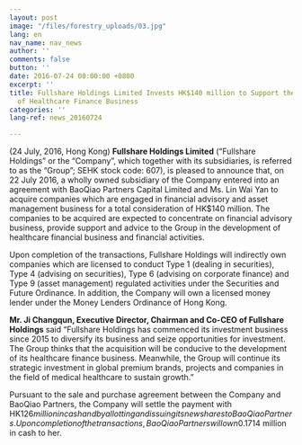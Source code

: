 ```yaml
---
layout: post
image: "/files/forestry_uploads/03.jpg"
lang: en
nav_name: nav_news
author: ''
comments: false
button: ''
date: 2016-07-24 00:00:00 +0800
excerpt: ''
title: Fullshare Holdings Limited Invests HK$140 million to Support the Development
  of Healthcare Finance Business
categories: ''
lang-ref: news_20160724

---
```

(24 July, 2016, Hong Kong) **Fullshare Holdings Limited** (“Fullshare Holdings” or the “Company”, which together with its subsidiaries, is referred to as the “Group”; SEHK stock code: 607), is pleased to announce that, on 22 July 2016, a wholly owned subsidiary of the Company entered into an agreement with BaoQiao Partners Capital Limited and Ms. Lin Wai Yan to acquire companies which are engaged in financial advisory and asset management business for a total consideration of HK$140 million. The companies to be acquired are expected to concentrate on financial advisory business, provide support and advice to the Group in the development of healthcare financial business and financial activities.

Upon completion of the transactions, Fullshare Holdings will indirectly own companies which are licensed to conduct Type 1 (dealing in securities), Type 4 (advising on securities), Type 6 (advising on corporate finance) and Type 9 (asset management) regulated activities under the Securities and Future Ordinance. In addition, the Company will own a licensed money lender under the Money Lenders Ordinance of Hong Kong.

**Mr. Ji Changqun, Executive Director, Chairman and Co-CEO of Fullshare Holdings** said “Fullshare Holdings has commenced its investment business since 2015 to diversify its business and seize opportunities for investment. The Group thinks that the acquisition will be conducive to the development of its healthcare finance business. Meanwhile, the Group will continue its strategic investment in global premium brands, projects and companies in the field of medical healthcare to sustain growth.”

Pursuant to the sale and purchase agreement between the Company and BaoQiao Partners, the Company will settle the payment with HK$126 million in cash and by allotting and issuing its new shares to BaoQiao Partners. Upon completion of the transactions, BaoQiao Partners will own 0.17% of the enlarged share capital of the Company. Pursuant to the sale and purchase agreement with Ms. Lin Wai Yan, the Company will pay HK$14 million in cash to her.
